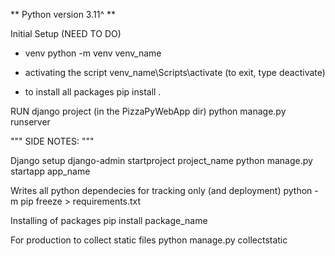 ** Python version 3.11^ **

Initial Setup (NEED TO DO)

- venv
  python -m venv venv_name

- activating the script
  venv_name\Scripts\activate
  (to exit, type deactivate)

- to install all packages
  pip install .

RUN django project
(in the PizzaPyWebApp dir)
python manage.py runserver

""" SIDE NOTES: """

Django setup
django-admin startproject project_name
python manage.py startapp app_name

Writes all python dependecies for tracking only (and deployment)
python -m pip freeze > requirements.txt

Installing of packages
pip install package_name

For production to collect static files
python manage.py collectstatic
